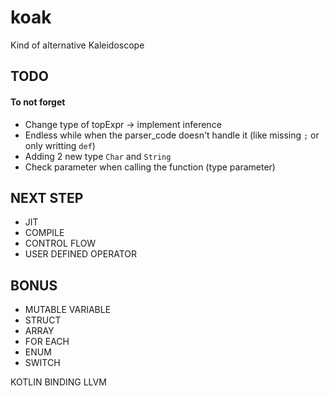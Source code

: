 # koak
Kind of alternative Kaleidoscope

## TODO

#### To not forget

- Change type of topExpr -> implement inference
- Endless while when the parser_code doesn't handle it (like missing `;` or only writting `def`)
- Adding 2 new type `Char` and `String`
- Check parameter when calling the function (type parameter)


## NEXT STEP

- JIT
- COMPILE
- CONTROL FLOW
- USER DEFINED OPERATOR

## BONUS

- MUTABLE VARIABLE
- STRUCT
- ARRAY
- FOR EACH
- ENUM
- SWITCH

KOTLIN BINDING LLVM
